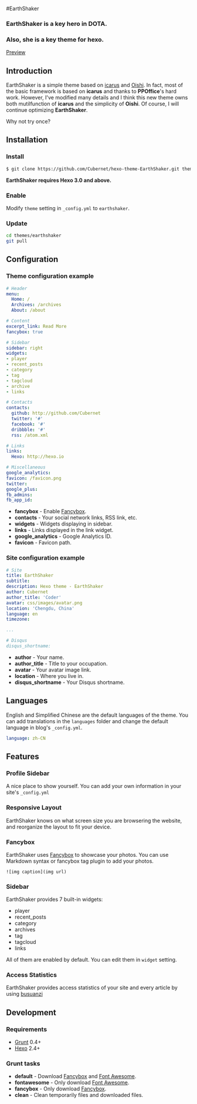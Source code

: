 #EarthShaker

### EarthShaker is a key hero in DOTA.
### Also, she is a key theme for hexo. 

[Preview](http://cubernet.cn/blog/)

## Introduction

EarthShaker is a simple theme based on [icarus](https://github.com/ppoffice/hexo-theme-icarus) and [Oishi](https://github.com/henryhuang/oishi). In fact, most of the basic framework is based on **icarus** and thanks to **PPOffice**'s hard work. However, I've modified many details and I think this new theme owns both mutilfunction of **icarus** and the simplicity of **Oishi**. Of course, I will continue optimizing **EarthShaker**.

Why not try once?

## Installation

### Install

``` bash
$ git clone https://github.com/Cubernet/hexo-theme-EarthShaker.git themes/earthshaker
```

**EarthShaker requires Hexo 3.0 and above.**

### Enable

Modify `theme` setting in `_config.yml` to `earthshaker`.

### Update

``` bash
cd themes/earthshaker
git pull
```

## Configuration

### Theme configuration example
``` yml
# Header
menu:
  Home: /
  Archives: /archives
  About: /about

# Content
excerpt_link: Read More
fancybox: true

# Sidebar
sidebar: right
widgets:
- player
- recent_posts
- category
- tag
- tagcloud
- archive
- links

# Contacts
contacts:
  github: http://github.com/Cubernet
  twitter: '#'
  facebook: '#'
  dribbble: '#'
  rss: /atom.xml

# Links
links:
  Hexo: http://hexo.io

# Miscellaneous
google_analytics:
favicon: /favicon.png
twitter:
google_plus:
fb_admins:
fb_app_id:
```

- **fancybox** - Enable [Fancybox].
- **contacts** - Your social network links, RSS link, etc.
- **widgets** - Widgets displaying in sidebar.
- **links** - Links displayed in the link widget.
- **google_analytics** - Google Analytics ID.
- **favicon** - Favicon path.

### Site configuration example
``` yml
# Site
title: EarthShaker
subtitle:
description: Hexo theme - EarthShaker
author: Cubernet
author_title: 'Coder'
avatar: css/images/avatar.png
location: 'Chengdu, China'
language: en
timezone:

...

# Disqus
disqus_shortname:
```

- **author** - Your name.
- **author_title** - Title to your occupation.
- **avatar** - Your avatar image link.
- **location** - Where you live in.
- **disqus_shortname** - Your Disqus shortname.

## Languages

English and Simplified Chinese are the default languages of the theme. You can add translations in the `languages` folder and change the default language in blog's `_config.yml`.

``` yml
language: zh-CN
```

## Features

### Profile Sidebar

A nice place to show yourself. You can add your own information in your site's `_config.yml`

### Responsive Layout

EarthShaker knows on what screen size you are browsering the website, and reorganize the layout to fit your device.

### Fancybox

EarthShaker uses [Fancybox] to showcase your photos. You can use Markdown syntax or fancybox tag plugin to add your photos.

```
![img caption](img url)
```

### Sidebar

EarthShaker provides 7 built-in widgets:

- player
- recent_posts
- category
- archives
- tag
- tagcloud
- links

All of them are enabled by default. You can edit them in `widget` setting.

### Access Statistics

EarthShaker provides access statistics of your site and every article by using [busuanzi](http://ibruce.info/2015/04/04/busuanzi/)

## Development

### Requirements

- [Grunt] 0.4+
- [Hexo] 2.4+

### Grunt tasks

- **default** - Download [Fancybox] and [Font Awesome].
- **fontawesome** - Only download [Font Awesome].
- **fancybox** - Only download [Fancybox].
- **clean** - Clean temporarily files and downloaded files.

[Hexo]: http://zespia.tw/hexo/
[Fancybox]: http://fancyapps.com/fancybox/
[Font Awesome]: http://fontawesome.io/
[Grunt]: http://gruntjs.com/

